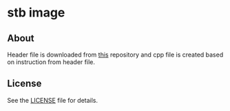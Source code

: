# stb image

## About

Header file is downloaded from [this](https://github.com/nothings/stb) repository and cpp file is created based on instruction from header file.

## License

See the [LICENSE](LICENSE) file for details.
